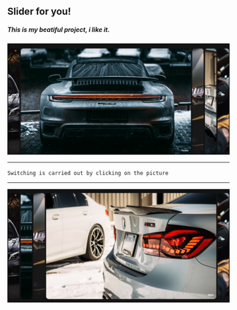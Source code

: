 ## Slider for you!
##### This is my beatiful project, i like it.
![Красивый визуал моего проектика](readme.img/%D0%A1%D0%BD%D0%B8%D0%BC%D0%BE%D0%BA%20%D1%8D%D0%BA%D1%80%D0%B0%D0%BD%D0%B0%20(133).png)

<hr>
<code>Switching is carried out by clicking on the picture </code>
<hr>

![Красивый визуал моего проектика](readme.img/%D0%A1%D0%BD%D0%B8%D0%BC%D0%BE%D0%BA%20%D1%8D%D0%BA%D1%80%D0%B0%D0%BD%D0%B0%20(134).png)